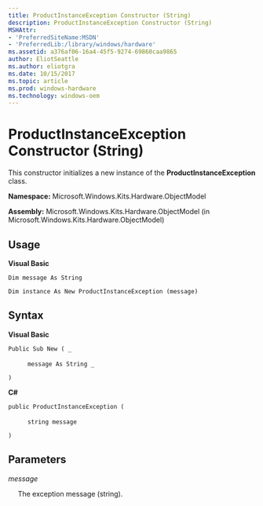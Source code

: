 ```yaml
---
title: ProductInstanceException Constructor (String)
description: ProductInstanceException Constructor (String)
MSHAttr:
- 'PreferredSiteName:MSDN'
- 'PreferredLib:/library/windows/hardware'
ms.assetid: a376af06-16a4-45f5-9274-69860caa9865
author: EliotSeattle
ms.author: eliotgra
ms.date: 10/15/2017
ms.topic: article
ms.prod: windows-hardware
ms.technology: windows-oem
---
```


# ProductInstanceException Constructor (String)


This constructor initializes a new instance of the **ProductInstanceException** class.

**Namespace:** Microsoft.Windows.Kits.Hardware.ObjectModel

**Assembly:** Microsoft.Windows.Kits.Hardware.ObjectModel (in Microsoft.Windows.Kits.Hardware.ObjectModel)

## <span id="Usage"></span><span id="usage"></span><span id="USAGE"></span>Usage


**Visual Basic**

`Dim message As String`

`Dim instance As New ProductInstanceException (message)`

## <span id="Syntax"></span><span id="syntax"></span><span id="SYNTAX"></span>Syntax


**Visual Basic**

`Public Sub New ( _`

          `message As String _`

`)`

**C#**

`public ProductInstanceException (`

          `string message`

`)`

## <span id="Parameters"></span><span id="parameters"></span><span id="PARAMETERS"></span>Parameters


*message*

     The exception message (string).

 

 






